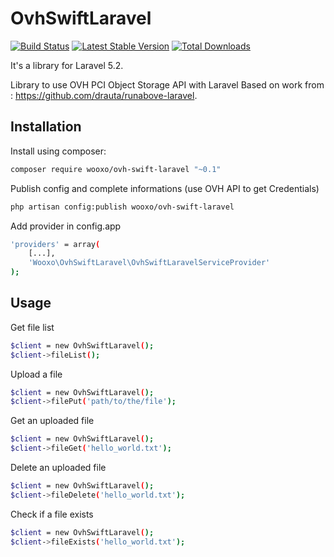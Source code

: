 # OvhSwiftLaravel

[![Build Status](https://travis-ci.org/wooxo/OvhSwiftLaravel.svg?branch=master)](https://travis-ci.org/wooxo/OvhSwiftLaravel)
[![Latest Stable Version](https://poser.pugx.org/wooxo/ovh-swift-laravel/v/stable.png)](https://packagist.org/packages/wooxo/ovh-swift-laravel) [![Total Downloads](https://poser.pugx.org/wooxo/ovh-swift-laravel/downloads.png)](https://packagist.org/packages/wooxo/ovh-swift-laravel)

It's a library for Laravel 5.2.

Library to use OVH PCI Object Storage API with Laravel
Based on work from : https://github.com/drauta/runabove-laravel.

Installation
------------

Install using composer:
```bash
composer require wooxo/ovh-swift-laravel "~0.1"
```

Publish config and complete informations (use OVH API to get Credentials)
```bash
php artisan config:publish wooxo/ovh-swift-laravel
```

Add provider in config.app
```bash
'providers' = array(
    [...],
    'Wooxo\OvhSwiftLaravel\OvhSwiftLaravelServiceProvider'
);
```

Usage
------------

Get file list
```bash
$client = new OvhSwiftLaravel();
$client->fileList();
```

Upload a file
```bash
$client = new OvhSwiftLaravel();
$client->filePut('path/to/the/file');
```

Get an uploaded file
```bash
$client = new OvhSwiftLaravel();
$client->fileGet('hello_world.txt');
```

Delete an uploaded file
```bash
$client = new OvhSwiftLaravel();
$client->fileDelete('hello_world.txt');
```

Check if a file exists
```bash
$client = new OvhSwiftLaravel();
$client->fileExists('hello_world.txt');
```
